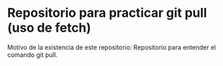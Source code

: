 # Repositorio para practicar git pull (uso de fetch)
Motivo de la existencia de este repositorio:
Repositorio para entender el comando git pull.
